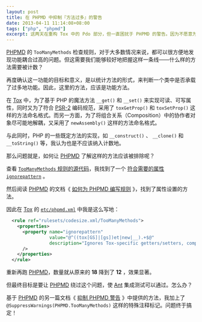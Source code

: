 ```yaml
---
layout: post
title: 在 PHPMD 中抑制『方法过多』的警告
date: 2013-04-11 11:14:08+08:00
tags: ["php", "phpmd"]
excerpt: 这两天在重构 Tox 中的 Pdo 部分，但一直困扰于 PHPMD 的警告。因为不愿意为了消除警告而无意义地继承拆分，因此小研究了一下 PHPMD 的用法。
---
```


[PHPMD][] 的 `TooManyMethods` 检查规则，对于大多数情况来说，都可以很方便地发现功能耦合过高的问题。但这需要我们能够较好地把握这样一条线——什么样的方法需要被计数？

再度确认这一功能的目标和意义，是以统计方法的形式，来判断一个类中是否承载了过多地功能。因此，这里的方法，应该是功能方法。

在 [Tox][] 中，为了基于 PHP 的魔法方法 `__get()` 和 `__set()` 来实现可读、可写属性，同时又为了符合 [PSR-2][] 编码规范，采用了 `toxGetProp()` 和 `toxSetProp()` 这样的方法命名格式。而另一方面，为了将组合关系（Composition）中的协作者对象尽可能地解耦，又采用了 `newAssembly()` 这样的方法命名格式。

与此同时，PHP 的一些既定方法的实现，如 `__construct()` 、 `__clone()` 和 `__toString()` 等，我认为也是不应该纳入计数地。

那么问题就是，如何让 [PHPMD][] 了解这样的方法应该被排除呢？

[PHPMD]: http://phpmd.org
[Tox]: https://github.com/php-tox/tox
[PSR-2]: https://github.com/php-fig/fig-standards/blob/master/accepted/PSR-2-coding-style-guide.md

<!--{{ site.title }}-->

查看 [`TooManyMethods` 规则的源代码](https://github.com/phpmd/phpmd/blob/master/src/main/php/PHP/PMD/Rule/Design/TooManyMethods.php#L129)，我找到了一个 [符合需要的属性 `ignorepattern`](https://github.com/phpmd/phpmd/blob/master/src/main/php/PHP/PMD/Rule/Design/TooManyMethods.php#L94) 。

然后阅读 [PHPMD][] 的文档《 [如何为 PHPMD 编写规则](http://phpmd.org/documentation/writing-a-phpmd-rule.html) 》，找到了属性设置的方法。

因此在 [Tox][] 的 [`etc/phpmd.xml`](https://github.com/php-tox/tox/blob/master/etc/phpmd.xml) 中我是这么写地：

```xml
  <rule ref="rulesets/codesize.xml/TooManyMethods">
    <properties>
      <property name="ignorepattern"
                value="@^((tox[GS]|[gs])et|new|__).+$@"
                description="Ignores Tox-specific getters/setters, composite factors and PHP internal magic methods."
      />
    </properties>
  </rule>
```

重新再跑 [PHPMD][]，数量就从原来的 **18** 降到了 **12** ，效果显著。

但最终目标是要让 [PHPMD][] 绕过这个问题，使 [Ant][] 集成测试可以通过。怎么办？

基于 [PHPMD][] 的另一篇文档《 [抑制 PHPMD 警告](http://phpmd.org/documentation/suppress-warnings.html) 》中提供的方法，我加上了 `@SuppressWarnings(PHPMD.TooManyMethods)` 这样的特殊注释标记。问题终于搞定！

[Ant]: http://ant.apache.org
